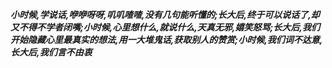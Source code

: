 ***小时候,学说话,咿咿呀呀,叽叽喳喳,没有几句能听懂的;长大后,终于可以说话了,却又不得不学者闭嘴;小时候,心里想什么,就说什么,天真无邪,嬉笑怒骂;长大后,我们开始隐藏心里最真实的想法,用一大堆鬼话,获取别人的赞赏;小时候,我们词不达意,长大后,我们言不由衷***